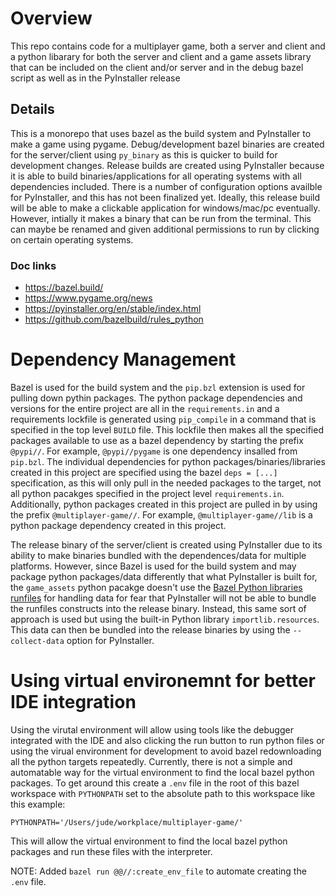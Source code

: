 # Overview
This repo contains code for a multiplayer game, both a server and client
and a python libarary for both the server and client and a game assets
library that can be included on the client and/or server and in the 
debug bazel script as well as in the PyInstaller release

## Details
This is a monorepo that uses bazel as the build system and PyInstaller
to make a game using pygame.  Debug/development bazel binaries are
created for the server/client using `py_binary` as this is quicker to
build for development changes.  Release builds are created using
PyInstaller because it is able to build binaries/applications for all
operating systems with all dependencies included.  There is a number of
configuration options availble for PyInstaller, and this has not been
finalized yet.  Ideally, this release build will be able to make a
clickable application for windows/mac/pc eventually.  However, intially
it makes a binary that can be run from the terminal.  This can maybe
be renamed and given additional permissions to run by clicking on
certain operating systems.


### Doc links
- https://bazel.build/
- https://www.pygame.org/news
- https://pyinstaller.org/en/stable/index.html
- https://github.com/bazelbuild/rules_python

# Dependency Management
Bazel is used for the build system and the `pip.bzl` extension is used
for pulling down pythin packages.  The python package dependencies and
versions for the entire project are all in the `requirements.in` and
a requirements lockfile is generated using `pip_compile` in a command
that is specified in the top level `BUILD` file.  This lockfile then
makes all the specified packages available to use as a bazel dependency
by starting the prefix `@pypi//`.  For example, `@pypi//pygame` is one
dependency insalled from `pip.bzl`. The individual dependencies for 
python packages/binaries/libraries created in this project are specified
using the bazel `deps = [...]` specification, as this will only pull in
the needed packages to the target, not all python pacakges specified in
the project level `requirements.in`.  Additionally, python packages
created in this project are pulled in by using the prefix
`@multiplayer-game//`.  For example, `@multiplayer-game//lib` is a
python package dependency created in this project.

The release binary of the server/client is created using PyInstaller
due to its ability to make binaries bundled with the dependences/data
for multiple platforms.  However, since Bazel is used for the build
system and may package python packages/data differently that what
PyInstaller is built for, the `game_assets` python pacakge doesn't use
the [Bazel Python libraries](https://github.com/bazelbuild/rules_python/tree/main/python/runfiles)
[runfiles](https://bazel.build/rules/lib/builtins/runfiles) for handling
data for fear that PyInstaller will not be able to bundle the runfiles
constructs into the release binary.  Instead, this same sort of approach
is used but using the built-in Python library `importlib.resources`.
This data can then be bundled into the release binaries by using the
`--collect-data` option for PyInstaller.


# Using virtual environemnt for better IDE integration

Using the virutal environment will allow using tools like the debugger
integrated with the IDE and also clicking the run button to run python
files or using the virual environment for development to avoid bazel
redownloading all the python targets repeatedly.  Currently, there is
not a simple and automatable way for the virtual environment to find the
local bazel python packages.  To get around this create a `.env` file
in the root of this bazel workspace with `PYTHONPATH` set to the 
absolute path to this workspace like this example:

```
PYTHONPATH='/Users/jude/workplace/multiplayer-game/'
```

This will allow the virtual environment to find the local bazel python
packages and run these files with the interpreter.

NOTE: Added `bazel run @@//:create_env_file` to automate creating the
`.env` file.
